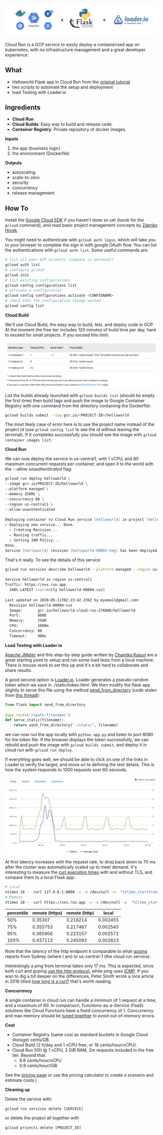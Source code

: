 ![](./assets/logos.png)

Cloud Run is a GCP service to easily deploy a containerised app on kubernetes, with no infrastructure management and a great developer experience.

## What

- Helloworld Flask app in Cloud Run from the [original tutorial](https://cloud.google.com/run/docs/quickstarts/build-and-deploy)
- two scripts to automate the setup and deployment
- load Testing with Loader.io

## Ingredients

- **Cloud Run**
- **Cloud Builds**: Easy way to build and release code.
- **Container Registry**: Private repository of docker images.

**Inputs**

1. the app (business logic)
2. the environment (Dockerfile)

**Outputs**

- autoscaling
- scale-to-zero
- security
- concurrency
- release management

## How To

Install the [Google Cloud SDK](https://cloud.google.com/sdk/docs/downloads-interactive) if you haven't done so yet (loook for the `gcloud` command), and read basic project management concepts by [Zdenko Hrcek](https://www.the-swamp.info/blog/configuring-gcloud-multiple-projects/).



You might need to authenticate with `gcloud auth login`, which will take you to your browser to complete the sign in with google OAuth flow. You can list the authentications with `gcloud auth list`. Some useful commands are:

```zsh
# list all your GCP accounts (company vs personal)
gcloud auth list
# configure gcloud
gcloud init
# list existing configurations
gcloud config configurations list
# activate a configuration
gcloud config configurations activate <CONFIGNAME>
# check that the configuration change worked
gcloud config list
```

**Cloud Build**

We'll use Cloud Build, the easy way to build, test, and deploy code in GCP. At the moment the free tier includes 120 minutes of build time per day, hard to exceed for small projects. If you exceed this limit:

![](./assets/cloud-run-pricing.png)

List the builds already launched with `gcloud builds list` (should be empty the first time) then build tags and push the image to Google Container Registry with one command from the directory containing the Dockerfile:

```zsh
gcloud builds submit --tag gcr.io/<PROJECT-ID>/helloworld
```

The most likely case of error here is to use the project name instead of the project id (use `gcloud config list` to see the id without leaving the terminal). If it completes successfully you should see the image with `gcloud container images list`.

**Cloud Run**

We can now deploy the service in us-central1, with 1 vCPU, and 80 maximum concurrent requests per container, and open it to the world with the *--allow-unauthenticated* flag:

```zsh
gcloud run deploy helloworld \
--image gcr.io/PROJECT-ID/helloworld \
--platform managed \
--memory 256Mi \
--concurrency 80 \
--region us-central1 \
--allow-unauthenticated

Deploying container to Cloud Run service [helloworld] in project [helloworld-cloud-run-276808] region [us-central1]
✓ Deploying new service... Done.
  ✓ Creating Revision...
  ✓ Routing traffic...
  ✓ Setting IAM Policy...
Done.
Service [helloworld] revision [helloworld-00001-keg] has been deployed and is serving 100 percent of traffic at https://xxx.run.app
```

That's it really. To see the details of this service

```zsh
gcloud run services describe helloworld --platform managed --region us-central1

Service helloworld in region us-central1
Traffic: https://xxx.run.app
  100% LATEST (currently helloworld-00004-cuz)

Last updated on 2020-05-11T02:23:42.236Z by myemail@gmail.com:
  Revision helloworld-00004-cuz
  Image:       gcr.io/helloworld-cloud-run-276808/helloworld
  Port:        8080
  Memory:      256M
  CPU:         1000m
  Concurrency: 80
  Timeout:     900s
```

**Load Testing with Loader.io**

[Apache JMeter](https://jmeter.apache.org/download_jmeter.cgi) and this step-by-step guide written by [Chamika Kasun](https://medium.com/@chamikakasun/rest-api-load-testing-with-apache-jmeter-a4d25ea2b7b6) are a great starting point to setup and run some load tests from a local machine. There is mouse-work to set this up and it's a bit hard to collaborate and share results.

A good second option is [Loader.io](https://loader.io/). Loader generates a pseudo-random token which we save in ./static/token.html. We then modify the flask app slightly to serve this file using the method [send_from_directory](https://flask.palletsprojects.com/en/1.1.x/api/?highlight=send_from_directory#flask.send_from_directory) (code stolen from [this thread](https://flask.palletsprojects.com/en/1.1.x/api/?highlight=send_from_directory#flask.send_from_directory)):

```Python
from flask import send_from_directory

@app.route('/<path:filename>')
def serve_static(filename):
    return send_from_directory("./static", filename)
```

we can now run the app locally with `python app.py` and listen to port 8080 for the token file. If the browser displays the token successfully, we can rebuild and push the image with `gcloud builds submit`, and deploy it in cloud run with `gcloud run deploy`.

If everything goes well, we should be able to click on one of the links in Loader to verify the target, and move on to defining the test details. This is how the system responds to 1000 requests over 60 seconds.

![](./assets/load-testing.png)

At first latency increases with the request rate, to drop back down to 70 ms after the cluster was automatically scaled up to meet demand. It's interesting to measure the [curl execution times](https://dev.to/yuyatakeyama/how-i-measure-response-times-of-web-apis-using-curl-6nh) with and without TLS, and compare them to a local Flask app:

```zsh
# Local
ntimes 10 -- curl 127.0.0.1:8080 -s -o /dev/null -w  "%{time_starttransfer}\n" | percentile
# Remote
ntimes 10 -- curl https://xxx.run.app -s -o /dev/null -w  "%{time_starttransfer}\n" | percentile
```

|  percentile | remote (https)   | remote (http) | local |
|------------|----------------|---------------|----------|
| 50%        | 0.35307        | 0.216214      | 0.002455 |
| 75%        | 0.355753       | 0.217467      | 0.002545 |
| 95%        | 0.365906       | 0.223157      | 0.002572 |
| 100%       | 0.437113       | 0.245092      | 0.002623 |

Note that the latency of the http endpoint it comparable to what [gcping](http://www.gcping.com/) reports from Sydney (where I am) to us-central-1 (the cloud run service).

Interestingly a ping from terminal takes only 17 ms. This is expected, since both curl and gcping [use the http protocol](https://github.com/ImJasonH/gcping/blob/master/cmd/ping/main.go#L27), while ping uses [ICMP](https://www.cloudflare.com/learning/ddos/glossary/internet-control-message-protocol-icmp/). If you wan to dig a bit deeper on the differences, Peter Smith wrote a nice article in 2016 titled [how long is a curl?](https://medium.com/galvanize/how-long-is-a-curl-ec59af087ca8) that's worth reading.

**Concurrency**

A single container in cloud run can handle a minimum of 1 request at a time, and a maximum of 80. In comparison, Functions-as-a-Service (FaaS) solutions like Cloud Functions have a fixed concurrency of 1. Concurrency and max memory should be [tuned together](https://cloud.google.com/run/docs/tips#tuning-concurrency) to avoid out-of-memory errors.

**Cost**

- Container Registry (same cost as standard buckets in Google Cloud storage) cents/GB.
- Cloud Build (2 h/day and 1 vCPU free, or 18 cents/hour/vCPU).
- Cloud Run 50h @ 1 vCPU, 2 GiB RAM, 2m requests included in the free tier. Beyond that:
  - 8.6 cents/hour/vCPU
  - 0.9 cents/hour/GiB

See the [pricing page](https://cloud.google.com/run/pricing#pricing_table) or use the pricing calculator to create a scenario and estimate costs.)

**Cleaning up**

Delete the service with:

`gcloud run services delete [SERVICE]`

or delete the project all together with

`gcloud projects delete [PROJECT_ID]`
